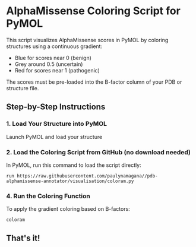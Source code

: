 # AlphaMissense Coloring Script for PyMOL
This script visualizes AlphaMissense scores in PyMOL by coloring structures using a continuous gradient:

- Blue for scores near 0 (benign)
- Grey around 0.5 (uncertain)
- Red for scores near 1 (pathogenic)

The scores must be pre-loaded into the B-factor column of your PDB or structure file.


## Step-by-Step Instructions

### 1. Load Your Structure into PyMOL
Launch PyMOL and load your structure


### 2. Load the Coloring Script from GitHub (no download needed)
In PyMOL, run this command to load the script directly:

```
run https://raw.githubusercontent.com/paulynamagana//pdb-alphamissense-annotator/visualisation/coloram.py
```

### 4. Run the Coloring Function
To apply the gradient coloring based on B-factors:

```
coloram
```

## That's it!